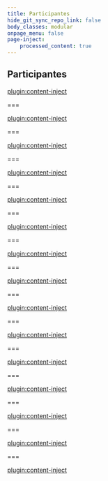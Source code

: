 ```yaml
---
title: Participantes
hide_git_sync_repo_link: false
body_classes: modular
onpage_menu: false
page-inject:
    processed_content: true
---
```


## Participantes

[plugin:content-inject](/participantes/_marceloribeiro)

===

[plugin:content-inject](/participantes/_marcelocosta)

===

[plugin:content-inject](/participantes/_anacamila)

===

[plugin:content-inject](/participantes/_jacsonornelas)

===

[plugin:content-inject](/participantes/_jefersonferreira)

===

[plugin:content-inject](/participantes/_julianacajives)

===

[plugin:content-inject](/participantes/_laizmesquita)

===

[plugin:content-inject](/participantes/_marcelomatos)

===

[plugin:content-inject](/participantes/_marcosalexandre)

===

[plugin:content-inject](/participantes/_mariarodrigues)

===

[plugin:content-inject](/participantes/_marinalordelo)

===

[plugin:content-inject](/participantes/_mateusviana)

===

[plugin:content-inject](/participantes/_pollydi)

===

[plugin:content-inject](/participantes/_robertamutte)

===

[plugin:content-inject](/participantes/_georgediniz)
